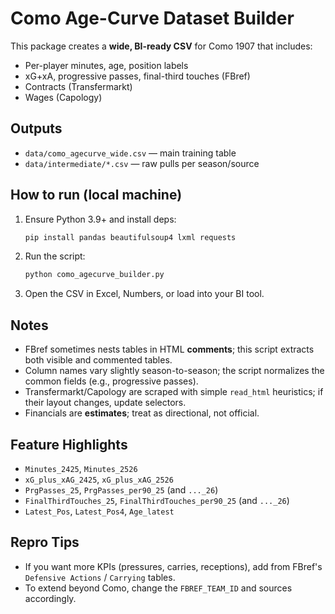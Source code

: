 
# Como Age-Curve Dataset Builder

This package creates a **wide, BI-ready CSV** for Como 1907 that includes:
- Per-player minutes, age, position labels
- xG+xA, progressive passes, final-third touches (FBref)
- Contracts (Transfermarkt)
- Wages (Capology)

## Outputs
- `data/como_agecurve_wide.csv` — main training table
- `data/intermediate/*.csv` — raw pulls per season/source

## How to run (local machine)
1. Ensure Python 3.9+ and install deps:
   ```bash
   pip install pandas beautifulsoup4 lxml requests
   ```
2. Run the script:
   ```bash
   python como_agecurve_builder.py
   ```
3. Open the CSV in Excel, Numbers, or load into your BI tool.

## Notes
- FBref sometimes nests tables in HTML **comments**; this script extracts both visible and commented tables.
- Column names vary slightly season-to-season; the script normalizes the common fields (e.g., progressive passes).
- Transfermarkt/Capology are scraped with simple `read_html` heuristics; if their layout changes, update selectors.
- Financials are **estimates**; treat as directional, not official.

## Feature Highlights
- `Minutes_2425`, `Minutes_2526`
- `xG_plus_xAG_2425`, `xG_plus_xAG_2526`
- `PrgPasses_25`, `PrgPasses_per90_25` (and `..._26`)
- `FinalThirdTouches_25`, `FinalThirdTouches_per90_25` (and `..._26`)
- `Latest_Pos`, `Latest_Pos4`, `Age_latest`

## Repro Tips
- If you want more KPIs (pressures, carries, receptions), add from FBref's `Defensive Actions` / `Carrying` tables.
- To extend beyond Como, change the `FBREF_TEAM_ID` and sources accordingly.
